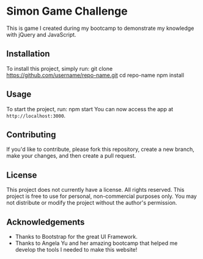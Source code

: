 # Simon Game Challenge

This is game I created during my bootcamp to demonstrate my knowledge with jQuery and JavaScript.  

## Installation 

To install this project, simply run:
git clone https://github.com/username/repo-name.git cd repo-name npm install

## Usage

To start the project, run:
npm start
You can now access the app at `http://localhost:3000`.

## Contributing 

If you'd like to contribute, please fork this repository, create a new branch, make your changes, and then create a pull request.

## License
This project does not currently have a license. All rights reserved. 
This project is free to use for personal, non-commercial purposes only. You may not distribute or modify the project without the author's permission.

## Acknowledgements

- Thanks to Bootstrap for the great UI Framework.
- Thanks to Angela Yu and her amazing bootcamp that helped me develop the tools I needed to make this website!
